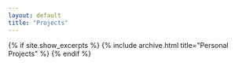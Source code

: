```yaml
---
layout: default
title: "Projects"
---
```



{% if site.show_excerpts %}
  {% include archive.html title="Personal Projects" %}
{% endif %}
